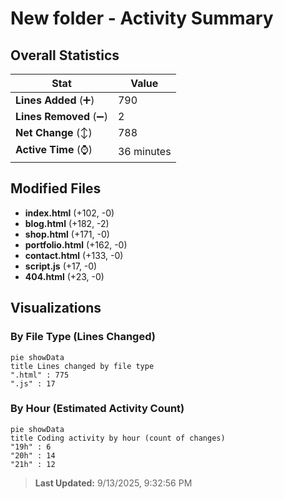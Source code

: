 # New folder - Activity Summary 

## Overall Statistics

| Stat                   | Value                                                             |
| ---------------------- | ----------------------------------------------------------------- |
| **Lines Added** (➕)   | 790                                          |
| **Lines Removed** (➖) | 2                                        |
| **Net Change** (↕)    | 788                |
| **Active Time** (⌚)   | 36 minutes |


## Modified Files
- **index.html** (+102, -0)
- **blog.html** (+182, -2)
- **shop.html** (+171, -0)
- **portfolio.html** (+162, -0)
- **contact.html** (+133, -0)
- **script.js** (+17, -0)
- **404.html** (+23, -0)

## Visualizations

### By File Type (Lines Changed)

```mermaid
pie showData
title Lines changed by file type
".html" : 775
".js" : 17
```

### By Hour (Estimated Activity Count)

```mermaid
pie showData
title Coding activity by hour (count of changes)
"19h" : 6
"20h" : 14
"21h" : 12
```


> **Last Updated:** 9/13/2025, 9:32:56 PM